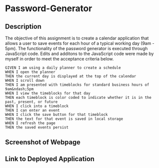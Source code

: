 # Password-Generator

## Description

The objective of this assignment is to create a calendar application that allows a user to save events for each hour of a typical working day (9am - 5pm). The functionality of the password generator is executed through JavaScript code. Edits and additons to the JavaScript code were made by myself in order to meet the acceptance criteria below.

```
GIVEN I am using a daily planner to create a schedule
WHEN I open the planner
THEN the current day is displayed at the top of the calendar
WHEN I scroll down
THEN I am presented with timeblocks for standard business hours of 9am&ndash;5pm
WHEN I view the timeblocks for that day
THEN each timeblock is color coded to indicate whether it is in the past, present, or future
WHEN I click into a timeblock
THEN I can enter an event
WHEN I click the save button for that timeblock
THEN the text for that event is saved in local storage
WHEN I refresh the page
THEN the saved events persist
```

## Screenshot of Webpage



## Link to Deployed Application

